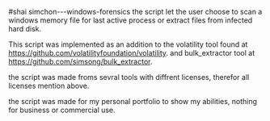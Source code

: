 #shai simchon---windows-forensics
the script let the user choose to scan a windows memory file for last active process or extract files from infected hard disk.

This script was implemented as an addition to the volatility tool found at https://github.com/volatilityfoundation/volatility.
and bulk_extractor tool at https://github.com/simsong/bulk_extractor.

the script was made froms sevral tools with diffrent licenses, therefor all licenses mention above.

the script was made for my personal portfolio to show my abilities, nothing for business or commercial use.

